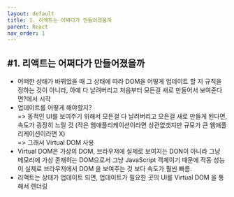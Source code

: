 ```yaml
---
layout: default
title: 1. 리액트는 어쩌다가 만들어졌을까
parent: React
nav_order: 1
---
```


## #1. 리액트는 어쩌다가 만들어졌을까
- 어떠한 상태가 바뀌었을 때 그 상태에 따라 DOM을 어떻게 업데이트 할 지 규칙을 정하는 것이 아니라, 아예 다 날려버리고 처음부터 모든걸 새로 만들어서 보여준다면?에서 시작<br>
- 업데이트를 어떻게 해야할지? <br>
=> 동적인 UI를 보여주기 위해서 모든걸 다 날려버리고 모든걸 새로 만들게 된다면, 속도가 굉장히 느릴 것 (작은 웹애플리케이션이라면 상관없겟지만 규모가 큰 웹애플리케이션이라면 X) <br>
=> 그래서 Virtual DOM 사용<br>
- Virtual DOM은 가상의 DOM, 브라우저에 실제로 보여지는 DON이 아니라 그냥 메모리에 가상 존재하는 DOM으로서 그냥 JavaScript 객체이기 때문에 작동 성능이 실제로 브라우저에서 DOM 을 보여주는 것 보다 속도가 훨씬 빠름.<br>
- 리액트는 상태가 업데이트 되면, 업데이트가 필요한 곳의 UI를 Virtual DOM 을 통해서 렌더링<br>